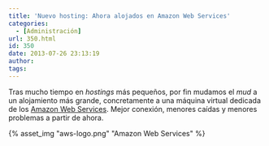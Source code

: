 ```yaml
---
title: 'Nuevo hosting: Ahora alojados en Amazon Web Services'
categories:
  - [Administración]
url: 350.html
id: 350
date: 2013-07-26 23:13:19
author:
tags:
---
```


Tras mucho tiempo en _hostings_ más pequeños, por fin mudamos el _mud_ a un alojamiento más grande, concretamente a una máquina virtual dedicada de los [Amazon Web Services](http://aws.amazon.com/es/). Mejor conexión, menores caídas y menores problemas a partir de ahora.

{% asset_img "aws-logo.png" "Amazon Web Services" %}
